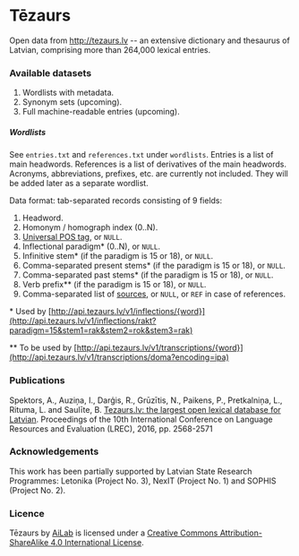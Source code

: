 # Tēzaurs

Open data from http://tezaurs.lv -- an extensive dictionary and thesaurus of Latvian, comprising more than 264,000 lexical entries.

### Available datasets

1. Wordlists with metadata.
2. Synonym sets (upcoming).
3. Full machine-readable entries (upcoming).

##### Wordlists

See `entries.txt` and `references.txt` under `wordlists`. Entries is a list of main headwords. References is a list of derivatives of the main headwords. Acronyms, abbreviations, prefixes, etc. are currently not included. They will be added later as a separate wordlist.

Data format: tab-separated records consisting of 9 fields:

1. Headword.
1. Homonym / homograph index (0\.\.N).
1. [Universal POS tag](http://universaldependencies.github.io/docs/u/pos/), or `NULL`.
1. Inflectional paradigm\* (0\.\.N), or `NULL`.
1. Infinitive stem\* (if the paradigm is 15 or 18), or `NULL`.
1. Comma-separated present stems\* (if the paradigm is 15 or 18), or `NULL`.
1. Comma-separated past stems\* (if the paradigm is 15 or 18), or `NULL`.
1. Verb prefix\*\* (if the paradigm is 15 or 18), or `NULL`.
1. Comma-separated list of [sources](http://tezaurs.lv/#/avoti), or `NULL`, or `REF` in case of references.

\* Used by [http://api.tezaurs.lv/v1/inflections/{word}](http://api.tezaurs.lv/v1/inflections/rakt?paradigm=15&stem1=rak&stem2=rok&stem3=rak)

\*\* To be used by [http://api.tezaurs.lv/v1/transcriptions/{word}](http://api.tezaurs.lv/v1/transcriptions/doma?encoding=ipa)

### Publications

Spektors, A., Auziņa, I., Darģis, R., Grūzītis, N., Paikens, P., Pretkalniņa, L., Rituma, L. and Saulīte, B. [Tezaurs.lv: the largest open lexical database for Latvian](http://www.lrec-conf.org/proceedings/lrec2016/pdf/1095_Paper.pdf). Proceedings of the 10th International Conference on Language Resources and Evaluation (LREC), 2016, pp. 2568-2571

### Acknowledgements

This work has been partially supported by Latvian State Research Programmes: Letonika (Project No. 3), NexIT (Project No. 1) and SOPHIS (Project No. 2).

### Licence

Tēzaurs by [AiLab](http://ailab.lv/en/) is licensed under a [Creative Commons Attribution-ShareAlike 4.0 International License](http://creativecommons.org/licenses/by-sa/4.0/).
